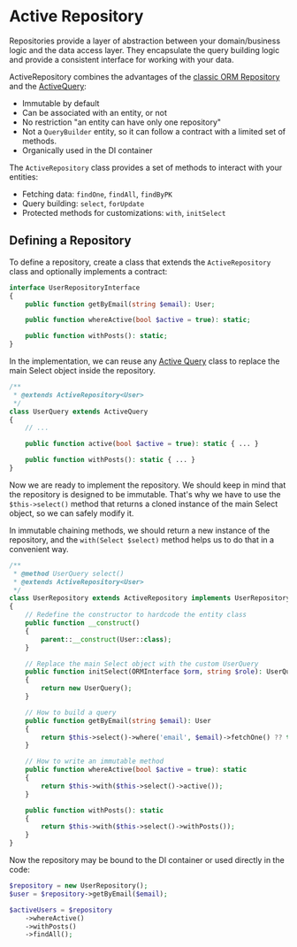 # Active Repository

Repositories provide a layer of abstraction between your domain/business logic and the data access layer.
They encapsulate the query building logic and provide a consistent interface for working with your data.

ActiveRepository combines the advantages of the [classic ORM Repository](/docs/en/basic/repository.md) and the [ActiveQuery](/docs/en/active-record/active-query.md):

- Immutable by default
- Can be associated with an entity, or not
- No restriction "an entity can have only one repository"
- Not a `QueryBuilder` entity, so it can follow a contract with a limited set of methods.
- Organically used in the DI container


The `ActiveRepository` class provides a set of methods to interact with your entities:

- Fetching data: `findOne`, `findAll`, `findByPK`
- Query building: `select`, `forUpdate`
- Protected methods for customizations: `with`, `initSelect`

## Defining a Repository

To define a repository, create a class that extends the `ActiveRepository` class and optionally implements a contract:

```php
interface UserRepositoryInterface
{
    public function getByEmail(string $email): User;

    public function whereActive(bool $active = true): static;

    public function withPosts(): static;
}
```

In the implementation, we can reuse any [Active Query](/docs/en/active-record/active-query.md) class
to replace the main Select object inside the repository.

```php
/**
 * @extends ActiveRepository<User>
 */
class UserQuery extends ActiveQuery
{
    // ...

    public function active(bool $active = true): static { ... }

    public function withPosts(): static { ... }
}
```

Now we are ready to implement the repository.
We should keep in mind that the repository is designed to be immutable.
That's why we have to use the `$this->select()` method that returns a cloned instance of the main Select object,
so we can safely modify it.

In immutable chaining methods, we should return a new instance of the repository,
and the `with(Select $select)` method helps us to do that in a convenient way.

```php
/**
 * @method UserQuery select()
 * @extends ActiveRepository<User>
 */
class UserRepository extends ActiveRepository implements UserRepositoryInterface
{
    // Redefine the constructor to hardcode the entity class
    public function __construct()
    {
        parent::__construct(User::class);
    }

    // Replace the main Select object with the custom UserQuery
    public function initSelect(ORMInterface $orm, string $role): UserQuery
    {
        return new UserQuery();
    }

    // How to build a query
    public function getByEmail(string $email): User
    {
        return $this->select()->where('email', $email)->fetchOne() ?? throw new NotFoundException();
    }

    // How to write an immutable method
    public function whereActive(bool $active = true): static
    {
        return $this->with($this->select()->active());
    }

    public function withPosts(): static
    {
        return $this->with($this->select()->withPosts());
    }
}
```

Now the repository may be bound to the DI container or used directly in the code:

```php
$repository = new UserRepository();
$user = $repository->getByEmail($email);

$activeUsers = $repository
    ->whereActive()
    ->withPosts()
    ->findAll();
```
